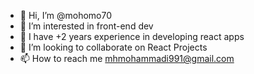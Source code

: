 - 👋 Hi, I’m @mohomo70
- 👀 I’m interested in front-end dev
- 🌱 I have +2 years experience in developing react apps
- 💞️ I’m looking to collaborate on React Projects
- 📫 How to reach me mhmohammadi991@gmail.com

<!---
mohomo70/mohomo70 is a ✨ special ✨ repository because its `README.md` (this file) appears on your GitHub profile.
You can click the Preview link to take a look at your changes.
--->
